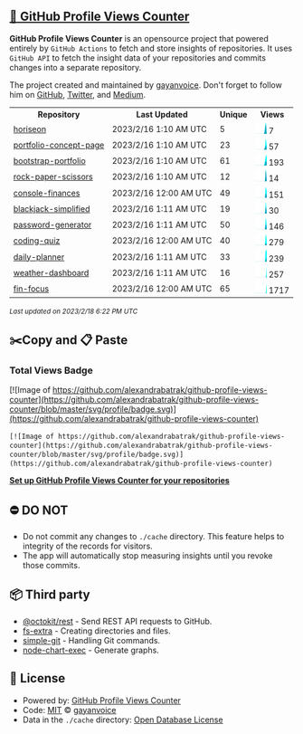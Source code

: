 ## [🚀 GitHub Profile Views Counter](https://github.com/gayanvoice/github-profile-views-counter)
**GitHub Profile Views Counter** is an opensource project that powered entirely by  `GitHub Actions` to fetch and store insights of repositories.
It uses `GitHub API` to fetch the insight data of your repositories and commits changes into a separate repository.

The project created and maintained by [gayanvoice](https://github.com/gayanvoice). Don't forget to follow him on [GitHub](https://github.com/gayanvoice), [Twitter](https://twitter.com/gayanvoice), and [Medium](https://gayanvoice.medium.com/).

<table>
	<tr>
		<th>
			Repository
		</th>
		<th>
			Last Updated
		</th>
		<th>
			Unique
		</th>
		<th>
			Views
		</th>
	</tr>
	<tr>
		<td>
			<a href="https://github.com/alexandrabatrak/github-profile-views-counter/tree/master/readme/575984445/year.md">
				horiseon
			</a>
		</td>
		<td>
			2023/2/16 1:10 AM UTC
		</td>
		<td>
			5
		</td>
		<td>
			<img alt="Response time graph" src="https://github.com/alexandrabatrak/github-profile-views-counter/raw/master/graph/575984445/small/year.png" height="20"> 7
		</td>
	</tr>
	<tr>
		<td>
			<a href="https://github.com/alexandrabatrak/github-profile-views-counter/tree/master/readme/579040991/year.md">
				portfolio-concept-page
			</a>
		</td>
		<td>
			2023/2/16 1:10 AM UTC
		</td>
		<td>
			23
		</td>
		<td>
			<img alt="Response time graph" src="https://github.com/alexandrabatrak/github-profile-views-counter/raw/master/graph/579040991/small/year.png" height="20"> 57
		</td>
	</tr>
	<tr>
		<td>
			<a href="https://github.com/alexandrabatrak/github-profile-views-counter/tree/master/readme/580090437/year.md">
				bootstrap-portfolio
			</a>
		</td>
		<td>
			2023/2/16 1:10 AM UTC
		</td>
		<td>
			61
		</td>
		<td>
			<img alt="Response time graph" src="https://github.com/alexandrabatrak/github-profile-views-counter/raw/master/graph/580090437/small/year.png" height="20"> 193
		</td>
	</tr>
	<tr>
		<td>
			<a href="https://github.com/alexandrabatrak/github-profile-views-counter/tree/master/readme/585602897/year.md">
				rock-paper-scissors
			</a>
		</td>
		<td>
			2023/2/16 1:10 AM UTC
		</td>
		<td>
			12
		</td>
		<td>
			<img alt="Response time graph" src="https://github.com/alexandrabatrak/github-profile-views-counter/raw/master/graph/585602897/small/year.png" height="20"> 14
		</td>
	</tr>
	<tr>
		<td>
			<a href="https://github.com/alexandrabatrak/github-profile-views-counter/tree/master/readme/585246516/year.md">
				console-finances
			</a>
		</td>
		<td>
			2023/2/16 12:00 AM UTC
		</td>
		<td>
			49
		</td>
		<td>
			<img alt="Response time graph" src="https://github.com/alexandrabatrak/github-profile-views-counter/raw/master/graph/585246516/small/year.png" height="20"> 151
		</td>
	</tr>
	<tr>
		<td>
			<a href="https://github.com/alexandrabatrak/github-profile-views-counter/tree/master/readme/587856184/year.md">
				blackjack-simplified
			</a>
		</td>
		<td>
			2023/2/16 1:11 AM UTC
		</td>
		<td>
			19
		</td>
		<td>
			<img alt="Response time graph" src="https://github.com/alexandrabatrak/github-profile-views-counter/raw/master/graph/587856184/small/year.png" height="20"> 30
		</td>
	</tr>
	<tr>
		<td>
			<a href="https://github.com/alexandrabatrak/github-profile-views-counter/tree/master/readme/588312814/year.md">
				password-generator
			</a>
		</td>
		<td>
			2023/2/16 1:11 AM UTC
		</td>
		<td>
			50
		</td>
		<td>
			<img alt="Response time graph" src="https://github.com/alexandrabatrak/github-profile-views-counter/raw/master/graph/588312814/small/year.png" height="20"> 146
		</td>
	</tr>
	<tr>
		<td>
			<a href="https://github.com/alexandrabatrak/github-profile-views-counter/tree/master/readme/590585276/year.md">
				coding-quiz
			</a>
		</td>
		<td>
			2023/2/16 12:00 AM UTC
		</td>
		<td>
			40
		</td>
		<td>
			<img alt="Response time graph" src="https://github.com/alexandrabatrak/github-profile-views-counter/raw/master/graph/590585276/small/year.png" height="20"> 279
		</td>
	</tr>
	<tr>
		<td>
			<a href="https://github.com/alexandrabatrak/github-profile-views-counter/tree/master/readme/593365146/year.md">
				daily-planner
			</a>
		</td>
		<td>
			2023/2/16 1:11 AM UTC
		</td>
		<td>
			33
		</td>
		<td>
			<img alt="Response time graph" src="https://github.com/alexandrabatrak/github-profile-views-counter/raw/master/graph/593365146/small/year.png" height="20"> 239
		</td>
	</tr>
	<tr>
		<td>
			<a href="https://github.com/alexandrabatrak/github-profile-views-counter/tree/master/readme/596222269/year.md">
				weather-dashboard
			</a>
		</td>
		<td>
			2023/2/16 1:11 AM UTC
		</td>
		<td>
			16
		</td>
		<td>
			<img alt="Response time graph" src="https://github.com/alexandrabatrak/github-profile-views-counter/raw/master/graph/596222269/small/year.png" height="20"> 257
		</td>
	</tr>
	<tr>
		<td>
			<a href="https://github.com/alexandrabatrak/github-profile-views-counter/tree/master/readme/598676123/year.md">
				fin-focus
			</a>
		</td>
		<td>
			2023/2/16 12:00 AM UTC
		</td>
		<td>
			65
		</td>
		<td>
			<img alt="Response time graph" src="https://github.com/alexandrabatrak/github-profile-views-counter/raw/master/graph/598676123/small/year.png" height="20"> 1717
		</td>
	</tr>
</table>

<small><i>Last updated on 2023/2/18 6:22 PM UTC</i></small>

## ✂️Copy and 📋 Paste
### Total Views Badge
[![Image of https://github.com/alexandrabatrak/github-profile-views-counter](https://github.com/alexandrabatrak/github-profile-views-counter/blob/master/svg/profile/badge.svg)](https://github.com/alexandrabatrak/github-profile-views-counter)

```readme
[![Image of https://github.com/alexandrabatrak/github-profile-views-counter](https://github.com/alexandrabatrak/github-profile-views-counter/blob/master/svg/profile/badge.svg)](https://github.com/alexandrabatrak/github-profile-views-counter)
```
[**Set up GitHub Profile Views Counter for your repositories**](https://github.com/gayanvoice/github-profile-views-counter)
## ⛔ DO NOT
- Do not commit any changes to `./cache` directory. This feature helps to integrity of the records for visitors.
- The app will automatically stop measuring insights until you revoke those commits.
## 📦 Third party

- [@octokit/rest](https://www.npmjs.com/package/@octokit/rest) - Send REST API requests to GitHub.
- [fs-extra](https://www.npmjs.com/package/fs-extra) - Creating directories and files.
- [simple-git](https://www.npmjs.com/package/simple-git) - Handling Git commands.
- [node-chart-exec](https://www.npmjs.com/package/node-chart-exec) - Generate graphs.
## 📄 License
- Powered by: [GitHub Profile Views Counter](https://github.com/gayanvoice/github-profile-views-counter)
- Code: [MIT](./LICENSE) © [gayanvoice](https://github.com/gayanvoice)
- Data in the `./cache` directory: [Open Database License](https://opendatacommons.org/licenses/odbl/1-0/)